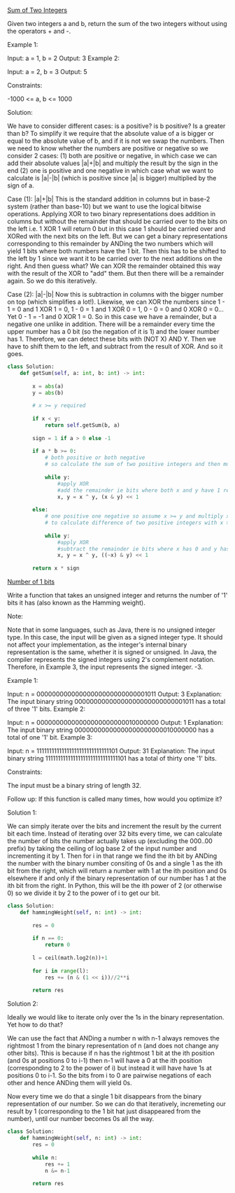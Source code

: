 [Sum of Two Integers](https://leetcode.com/problems/sum-of-two-integers/)

Given two integers a and b, return the sum of the two integers without using the operators + and -.

Example 1:

Input: a = 1, b = 2
Output: 3
Example 2:

Input: a = 2, b = 3
Output: 5
 

Constraints:

-1000 <= a, b <= 1000

Solution:

We have to consider different cases: is a positive? is b positive? Is a greater than b? To simplify it we require that the absolute value of a is bigger or equal to the absolute value of b, and if it is not we swap the numbers. Then we need to know whether the numbers are positive or negative so we consider 2 cases: (1) both are positive or negative, in which case we can add their absolute values |a|+|b| and multiply the result by the sign in the end (2) one is positive and one negative in which case what we want to calculate is |a|-|b| (which is positive since |a| is bigger) multiplied by the sign of a. 

Case (1): |a|+|b|
This is the standard addition in columns but in base-2 system (rather than base-10) but we want to use the logical bitwise operations. Applying XOR to two binary representations does addition in columns but without the remainder that should be carried over to the bits on the left i.e. 1 XOR 1 will return 0 but in this case 1 should be carried over and XORed with the next bits on the left. But we can get a binary representations corresponding to this remainder by ANDing the two numbers which will yield 1 bits where both numbers have the 1 bit. Then this has to be shifted to the left by 1 since we want it to be carried over to the next additions on the right. And then guess what? We can XOR the remainder obtained this way with the result of the XOR to "add" them. But then there will be a remainder again. So we do this iteratively.

Case (2): |a|-|b|
Now this is subtraction in columns with the bigger number on top (which simplifies a lot!). Likewise, we can XOR the numbers since 1 - 1 = 0 and 1 XOR 1 = 0, 1 - 0 = 1 and 1 XOR 0 = 1, 0 - 0 = 0 and 0 XOR 0 = 0... Yet 0 - 1 = -1 and 0 XOR 1 = 0. So in this case we have a remainder, but a negative one unlike in addition. There will be a remainder every time the upper number has a 0 bit (so the negation of it is 1) and the lower number has 1.
Therefore, we can detect these bits with (NOT X) AND Y. Then we have to shift them to the left, and subtract from the result of XOR. And so it goes.


```python
class Solution:
    def getSum(self, a: int, b: int) -> int:
            
        x = abs(a)
        y = abs(b)
        
        # x >= y required
        
        if x < y:
            return self.getSum(b, a)  
        
        sign = 1 if a > 0 else -1
        
        if a * b >= 0:
            # both positive or both negative
            # so calculate the sum of two positive integers and then multiply by sign
            
            while y:
                #apply XOR
                #add the remainder ie bits where both x and y have 1 resulting in 1, shoft to the left
                x, y = x ^ y, (x & y) << 1
                
        else:
            # one positive one negative so assume x >= y and multiply x-y by sign
            # to calculate difference of two positive integers with x >= y:
            
            while y:
                #apply XOR
                #subtract the remainder ie bits where x has 0 and y has 1 resulting in -1, shift to the left
                x, y = x ^ y, ((~x) & y) << 1
        
        return x * sign
```

[Number of 1 bits](https://leetcode.com/problems/number-of-1-bits/)

Write a function that takes an unsigned integer and returns the number of '1' bits it has (also known as the Hamming weight).

Note:

Note that in some languages, such as Java, there is no unsigned integer type. In this case, the input will be given as a signed integer type. It should not affect your implementation, as the integer's internal binary representation is the same, whether it is signed or unsigned.
In Java, the compiler represents the signed integers using 2's complement notation. Therefore, in Example 3, the input represents the signed integer. -3.
 

Example 1:

Input: n = 00000000000000000000000000001011
Output: 3
Explanation: The input binary string 00000000000000000000000000001011 has a total of three '1' bits.
Example 2:

Input: n = 00000000000000000000000010000000
Output: 1
Explanation: The input binary string 00000000000000000000000010000000 has a total of one '1' bit.
Example 3:

Input: n = 11111111111111111111111111111101
Output: 31
Explanation: The input binary string 11111111111111111111111111111101 has a total of thirty one '1' bits.
 

Constraints:

The input must be a binary string of length 32.
 

Follow up: If this function is called many times, how would you optimize it?

Solution 1:

We can simply iterate over the bits and increment the result by the current bit each time. Instead of iterating over 32 bits every time, we can calculate the number of bits the number actually takes up (excluding the 000..00 prefix) by taking the ceiling of log base 2 of the input number and incrementing it by 1. Then for i in that range we find the ith bit by ANDing the number with the binary number consiting of 0s and a single 1 as the ith bit from the right, which will return a number with 1 at the ith position and 0s elsewhere if and only if the binary representation of our number has 1 at the ith bit from the right. In Python, this will be the ith power of 2 (or otherwise 0) so we divide it by 2 to the power of i to get our bit.


```python
class Solution:
    def hammingWeight(self, n: int) -> int:
        
        res = 0 
        
        if n == 0:
            return 0
        
        l = ceil(math.log2(n))+1
        
        for i in range(l):
            res += (n & (1 << i))//2**i
            
        return res
```

Solution 2:

Ideally we would like to iterate only over the 1s in the binary representation. Yet how to do that? 

We can use the fact that ANDing a number n with n-1 always removes the rightmost 1 from the binary representation of n (and does not change any other bits). Tthis is because if n has the rightmost 1 bit at the ith position (and 0s at positions 0 to i-1) then n-1 will have a 0 at the ith position (corresponding to 2 to the power of i) but instead it will have have 1s at positions 0 to i-1. So the bits from i to 0 are pairwise negations of each other and hence ANDing them will yield 0s. 

Now every time we do that a single 1 bit disappears from the binary representation of our number. So we can do that iteratively, incremeting our result by 1 (corresponding to the 1 bit hat just disappeared from the number), until our number becomes 0s all the way.

```python
class Solution:
    def hammingWeight(self, n: int) -> int:
        res = 0
        
        while n:
            res += 1
            n &= n-1
            
        return res
```